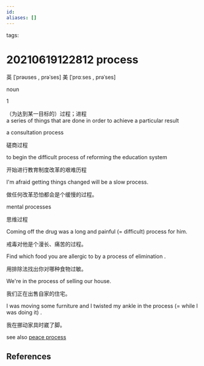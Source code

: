 ```yaml
---
id: 
aliases: []
---
```

tags: 

# 20210619122812 process

英 [ˈprəʊses , prəˈses]   美 [ˈprɑːses , prəˈses] 


noun

1

（为达到某一目标的）过程；进程  
a series of things that are done in order to achieve a particular result

a consultation process[](javascript:void(0);)

磋商过程

to begin the difficult process of reforming the education system[](javascript:void(0);)

开始进行教育制度改革的艰难历程

I'm afraid getting things changed will be a slow process.[](javascript:void(0);)

做任何改革恐怕都会是个缓慢的过程。

mental processes[](javascript:void(0);)

思维过程

Coming off the drug was a long and painful (= difficult) process for him.[](javascript:void(0);)

戒毒对他是个漫长、痛苦的过程。

Find which food you are allergic to by a process of elimination .[](javascript:void(0);)

用排除法找出你对哪种食物过敏。

We're in the process of selling our house.[](javascript:void(0);)

我们正在出售自家的住宅。

I was moving some furniture and I twisted my ankle in the process (= while I was doing it) .[](javascript:void(0);)

我在挪动家具时崴了脚。

see also [peace process](https://fanyi.baidu.com/#en/zh/peace%20process)

## References

